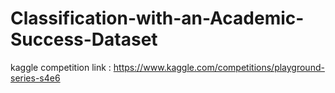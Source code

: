 # Classification-with-an-Academic-Success-Dataset
kaggle competition link : https://www.kaggle.com/competitions/playground-series-s4e6
